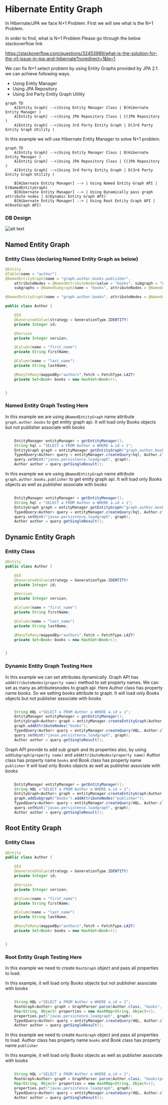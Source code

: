 # Hibernate Entity Graph
 In Hibernate/JPA we face N+1 Problem. First we will see what is the N+1 Problem.
 
 In order to find, what is N+1 Problem Please go through the below stackoverflow link
 
 https://stackoverflow.com/questions/32453989/what-is-the-solution-for-the-n1-issue-in-jpa-and-hibernate?noredirect=1&lq=1
   
 We can fix N+1 select problem by using Entity Graphs provided by JPA 2.1. we can achieve following ways. 
 
 - Using Entity Manager
 - Using JPA Repository
 - Using 3rd Party Entity Graph Utility
  
```mermaid
graph TD
	A[Entity Graph] -->|Using Entity Manager Class | B(Hibernate Entity Manager )
	A[Entity Graph] -->|Using JPA Repository Class | C(JPA Repository )
	A[Entity Graph] -->|Using 3rd Party Entity Graph | D(3rd Party Entity Graph Utility )
```


In this example we will use Hibernate Entity Manager to solve N+1 problem.





```mermaid
graph TD
	A[Entity Graph] -->|Using Entity Manager Class | B(Hibernate Entity Manager )
	A[Entity Graph] -->|Using JPA Repository Class | C(JPA Repository )
	A[Entity Graph] -->|Using 3rd Party Entity Graph | D(3rd Party Entity Graph Utility )
	
	B[Hibernate Entity Manager] --> | Using Named Entity Graph API | E(NamedEntityGraph)
	B[Hibernate Entity Manager] --> | Using Dynamically pass graph attribute nodes | G(Dynamic Entity Graph API)
	B[Hibernate Entity Manager] --> | Using Root Entity Graph API | H(RootGraph API)
```
### DB Design

![alt text](/ERDiagram.png)

## Named Entity Graph

### Entity Class (declaring Named Entity Graph as below)

```java
@Entity
@Table(name = "author")
@NamedEntityGraph(name = "graph.author.books.publisher", 
	attributeNodes = @NamedAttributeNode(value = "books", subgraph = "books"),
	subgraphs = @NamedSubgraph(name = "books", attributeNodes = @NamedAttributeNode("publisher"))    )

@NamedEntityGraph(name = "graph.author.books", attributeNodes = @NamedAttributeNode(value = "books"))

public class Author {

	@Id
	@GeneratedValue(strategy = GenerationType.IDENTITY)
	private Integer id;

	@Version
	private Integer version;

	@Column(name = "first_name")
	private String firstName;

	@Column(name = "last_name")
	private String lastName;

	@ManyToMany(mappedBy="authors",fetch = FetchType.LAZY)
	private Set<Book> books = new HashSet<Book>();


}

```

### Named Entity Graph Testing Here

In this example we are using `@NamedEntityGraph` name attribute `graph.author.books` to get entity graph api. 
It will load only Books objects but not publisher associate with books

```java

	EntityManager entityManager = getEntityManager();
	String hql = "SELECT a FROM Author a WHERE a.id = 1";
	EntityGraph graph = entityManager.getEntityGraph("graph.author.books");
	TypedQuery<Author> query = entityManager.createQuery(hql, Author.class);
	query.setHint("javax.persistence.loadgraph", graph);
	Author author = query.getSingleResult();

```

In this example we are using `@NamedEntityGraph` name attribute `graph.author.books.publisher` to get entity graph api. 
It will load only Books objects as well as publisher associate with books

```java

	EntityManager entityManager = getEntityManager();
	String hql = "SELECT a FROM Author a WHERE a.id = 1";
	EntityGraph graph = entityManager.getEntityGraph("graph.author.books");		
	TypedQuery<Author> query = entityManager.createQuery(hql, Author.class);
	query.setHint("javax.persistence.loadgraph", graph);
	Author author = query.getSingleResult();

```

## Dynamic Entity Graph

### Entity Class

```java
@Entity
public class Author {

	@Id
	@GeneratedValue(strategy = GenerationType.IDENTITY)
	private Integer id;

	@Version
	private Integer version;

	@Column(name = "first_name")
	private String firstName;

	@Column(name = "last_name")
	private String lastName;

	@ManyToMany(mappedBy="authors",fetch = FetchType.LAZY)
	private Set<Book> books = new HashSet<Book>();


}

```

### Dynamic Entity Graph Testing Here

In this example we can set attributes dynamically. Graph API has  `addAttributeNodes(property name)` method to set property names.
We can set as many as attributesnodes to graph api. Here Author class has property name books. So we setting books attribute to graph.
It will load only Books objects but not publisher associate with books

```java

	String HQL ="SELECT a FROM Author a WHERE a.id = 1"; 
	EntityManager entityManager = getEntityManager();
	EntityGraph<Author> graph = entityManager.createEntityGraph(Author.class);
	graph.addAttributeNodes("books");
	TypedQuery<Author> query = entityManager.createQuery(HQL, Author.class);
	query.setHint("javax.persistence.loadgraph", graph);
	Author author = query.getSingleResult();

```

Graph API provide to add sub graph and its properties also, by using  `addSubgraph(property name)` and `addAttributeNodes(property name)`
Author class has property name `books` and Book class has property name `publisher` 
It will load only Books objects as well as publisher associate with books

```java

	EntityManager entityManager = getEntityManager();
	String HQL ="SELECT a FROM Author a WHERE a.id = 1"; 
	EntityGraph<Author> graph = entityManager.createEntityGraph(Author.class);
	graph.addSubgraph("books").addAttributeNodes("publisher");
	TypedQuery<Author> query = entityManager.createQuery(HQL, Author.class);
	query.setHint("javax.persistence.loadgraph", graph);
	Author author = query.getSingleResult();

```

## Root Entity Graph

### Entity Class

```java
@Entity
public class Author {

	@Id
	@GeneratedValue(strategy = GenerationType.IDENTITY)
	private Integer id;

	@Version
	private Integer version;

	@Column(name = "first_name")
	private String firstName;

	@Column(name = "last_name")
	private String lastName;

	@ManyToMany(mappedBy="authors",fetch = FetchType.LAZY)
	private Set<Book> books = new HashSet<Book>();


}

```

### Root Entity Graph Testing Here

In this example we need to create `RootGraph` object and pass all properties to load.

In this example, it will load only Books objects but not publisher associate with books

```java

	String HQL ="SELECT a FROM Author a WHERE a.id = 1"; 
	RootGraph<Author> graph = GraphParser.parse(Author.class, "books", entityManager);
	Map<String, Object> properties = new HashMap<String, Object>();
	properties.put("javax.persistence.loadgraph", graph);
	TypedQuery<Author> query = entityManager.createQuery(HQL, Author.class);
	Author author = query.getSingleResult();

```

In this example we need to create `RootGraph` object and pass all properties to load. Author class has property name `books` and Book class has property name `publisher` 

In this example, it will load only Books objects as well as publisher associate with books

```java

	String HQL ="SELECT a FROM Author a WHERE a.id = 1"; 
	RootGraph<Author> graph = GraphParser.parse(Author.class, "books(publisher)", entityManager);
	Map<String, Object> properties = new HashMap<String, Object>();
	properties.put("javax.persistence.loadgraph", graph);
	TypedQuery<Author> query = entityManager.createQuery(HQL, Author.class);
	Author author = query.getSingleResult();

```

